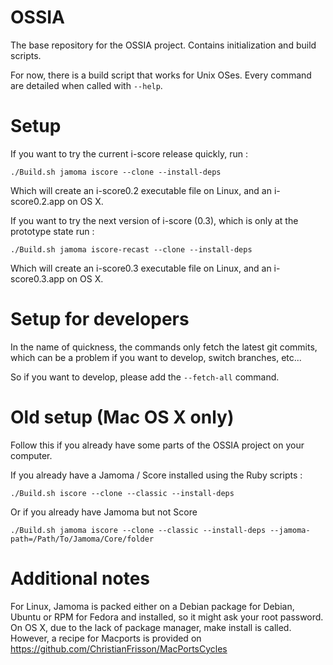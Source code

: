 OSSIA
=====

The base repository for the OSSIA project. Contains initialization and build scripts.

For now, there is a build script that works for Unix OSes.
Every command are detailed when called with `--help`.

Setup
=====
If you want to try the current i-score release quickly, run : 

    ./Build.sh jamoma iscore --clone --install-deps
    
Which will create an i-score0.2 executable file on Linux, and an i-score0.2.app on OS X.

If you want to try the next version of i-score (0.3), which is only at the prototype state run : 

    ./Build.sh jamoma iscore-recast --clone --install-deps
    
Which will create an i-score0.3 executable file on Linux, and an i-score0.3.app on OS X.

Setup for developers
====================
In the name of quickness, the commands only fetch the latest git commits, which can be a problem if you want to develop, switch branches, etc...

So if you want to develop, please add the `--fetch-all` command.

Old setup (Mac OS X only)
=========================
Follow this if you already have some parts of the OSSIA project on your computer.

If you already have a Jamoma / Score installed using the Ruby scripts : 

    ./Build.sh iscore --clone --classic --install-deps

Or if you already have Jamoma but not Score

    ./Build.sh jamoma iscore --clone --classic --install-deps --jamoma-path=/Path/To/Jamoma/Core/folder
    
Additional notes
================
For Linux, Jamoma is packed either on a Debian package for Debian, Ubuntu or RPM for Fedora and installed, so it might ask your root password.
On OS X, due to the lack of package manager, make install is called. However, a recipe for Macports is provided on https://github.com/ChristianFrisson/MacPortsCycles
